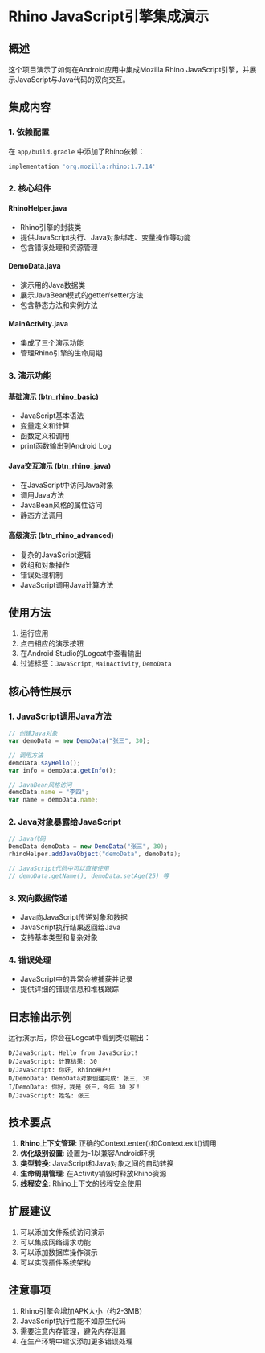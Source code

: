 # Rhino JavaScript引擎集成演示

## 概述

这个项目演示了如何在Android应用中集成Mozilla Rhino JavaScript引擎，并展示JavaScript与Java代码的双向交互。

## 集成内容

### 1. 依赖配置

在 `app/build.gradle` 中添加了Rhino依赖：

```gradle
implementation 'org.mozilla:rhino:1.7.14'
```

### 2. 核心组件

#### RhinoHelper.java
- Rhino引擎的封装类
- 提供JavaScript执行、Java对象绑定、变量操作等功能
- 包含错误处理和资源管理

#### DemoData.java
- 演示用的Java数据类
- 展示JavaBean模式的getter/setter方法
- 包含静态方法和实例方法

#### MainActivity.java
- 集成了三个演示功能
- 管理Rhino引擎的生命周期

### 3. 演示功能

#### 基础演示 (btn_rhino_basic)
- JavaScript基本语法
- 变量定义和计算
- 函数定义和调用
- print函数输出到Android Log

#### Java交互演示 (btn_rhino_java)
- 在JavaScript中访问Java对象
- 调用Java方法
- JavaBean风格的属性访问
- 静态方法调用

#### 高级演示 (btn_rhino_advanced)
- 复杂的JavaScript逻辑
- 数组和对象操作
- 错误处理机制
- JavaScript调用Java计算方法

## 使用方法

1. 运行应用
2. 点击相应的演示按钮
3. 在Android Studio的Logcat中查看输出
4. 过滤标签：`JavaScript`, `MainActivity`, `DemoData`

## 核心特性展示

### 1. JavaScript调用Java方法
```javascript
// 创建Java对象
var demoData = new DemoData("张三", 30);

// 调用方法
demoData.sayHello();
var info = demoData.getInfo();

// JavaBean风格访问
demoData.name = "李四";
var name = demoData.name;
```

### 2. Java对象暴露给JavaScript
```java
// Java代码
DemoData demoData = new DemoData("张三", 30);
rhinoHelper.addJavaObject("demoData", demoData);

// JavaScript代码中可以直接使用
// demoData.getName(), demoData.setAge(25) 等
```

### 3. 双向数据传递
- Java向JavaScript传递对象和数据
- JavaScript执行结果返回给Java
- 支持基本类型和复杂对象

### 4. 错误处理
- JavaScript中的异常会被捕获并记录
- 提供详细的错误信息和堆栈跟踪

## 日志输出示例

运行演示后，你会在Logcat中看到类似输出：

```
D/JavaScript: Hello from JavaScript!
D/JavaScript: 计算结果: 30
D/JavaScript: 你好, Rhino用户!
D/DemoData: DemoData对象创建完成: 张三, 30
I/DemoData: 你好，我是 张三，今年 30 岁！
D/JavaScript: 姓名: 张三
```

## 技术要点

1. **Rhino上下文管理**: 正确的Context.enter()和Context.exit()调用
2. **优化级别设置**: 设置为-1以兼容Android环境
3. **类型转换**: JavaScript和Java对象之间的自动转换
4. **生命周期管理**: 在Activity销毁时释放Rhino资源
5. **线程安全**: Rhino上下文的线程安全使用

## 扩展建议

1. 可以添加文件系统访问演示
2. 可以集成网络请求功能
3. 可以添加数据库操作演示
4. 可以实现插件系统架构

## 注意事项

1. Rhino引擎会增加APK大小（约2-3MB）
2. JavaScript执行性能不如原生代码
3. 需要注意内存管理，避免内存泄漏
4. 在生产环境中建议添加更多错误处理
